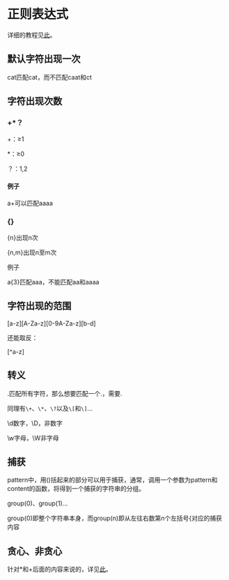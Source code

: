 # 正则表达式

详细的教程见[此](https://github.com/ziishaned/learn-regex/blob/master/translations/README-cn.md)。

## 默认字符出现一次

cat匹配cat，而不匹配caat和ct

## 字符出现次数

### +*？

+：≥1

*：≥0

？：1,2

#### 例子

a+可以匹配aaaa

### {}

{n}出现n次

{n,m}出现n至m次

例子

a{3}匹配aaa，不能匹配aa和aaaa

## 字符出现的范围

[a-z][A-Za-z][0-9A-Za-z][b-d]

还能取反：

[^a-z]

## 转义

.匹配所有字符，那么想要匹配一个.，需要\.

同理有`\+`、`\*`、`\?`以及`\[`和`\]`...

\d数字，\D，非数字

\w字母，\W非字母

## 捕获

pattern中，用()括起来的部分可以用于捕获，通常，调用一个参数为pattern和content的函数，将得到一个捕获的字符串的分组。

group(0)、group(1)...

group(0)即整个字符串本身，而group(n)即从左往右数第n个左括号{对应的捕获内容

## 贪心、非贪心

针对*和+后面的内容来说的，详见[此](https://blog.csdn.net/lxcnn/article/details/4756030)。
